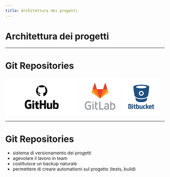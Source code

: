 ```yaml
---
title: Architettura dei progetti
---
```


# Architettura dei progetti

---

# Git Repositories

![white label](./assets/github.png)
![white label](./assets/gitlab.png)
![white label](./assets/bitbucket.png)

---

# Git Repositories

- sistema di versionamento dei progetti
- agevolare il lavoro in team
- costituisce un backup naturale
- permettere di creare automatismi sul progetto (tests, build)